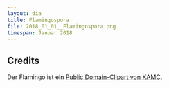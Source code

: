 ```yaml
---
layout: dia
title: Flamingospora
file: 2018_01_01__Flamingospora.png
timespan: Januar 2018
---
```


## Credits

Der Flamingo ist ein [Public Domain-Clipart von KAMC](https://web.archive.org/web/20200229225140/https://openclipart.org/detail/227691/pink-flamingo).

